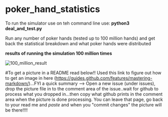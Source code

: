# poker_hand_statistics

To run the simulator use on teh command line use: **python3 deal_and_test.py**

Run any number of poker hands (tested up to 100 million hands) and get back the statistical breakdown and what poker hands were distributed


**results of running the simulation 100 million times**

![100_million_result](https://user-images.githubusercontent.com/17306905/94355659-ee959c80-0053-11eb-924d-a9c69bb93b5b.png)


#To get a picture in a README read below!!
Used this link to figure out how to get an image in here (https://guides.github.com/features/mastering-markdown/)...FYI a quick summary --> Open a new issue (under issues), drop the picture file in to the comment area of the issue..wait for github to process what you dropped in...then copy what github prints in the comment area when the picture is done processing. You can leave that page, go back to your read me and *paste* and when you "commit changes" the picture will be there!!!! 

